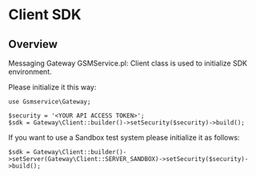 # Client SDK

## Overview

Messaging Gateway GSMService.pl: Client class is used to initialize SDK environment.

Please initialize it this way:

```
use Gsmservice\Gateway;

$security = '<YOUR API ACCESS TOKEN>';
$sdk = Gateway\Client::builder()->setSecurity($security)->build();
```

If you want to use a Sandbox test system please initialize it as follows:

```
$sdk = Gateway\Client::builder()->setServer(Gateway\Client::SERVER_SANDBOX)->setSecurity($security)->build();
```